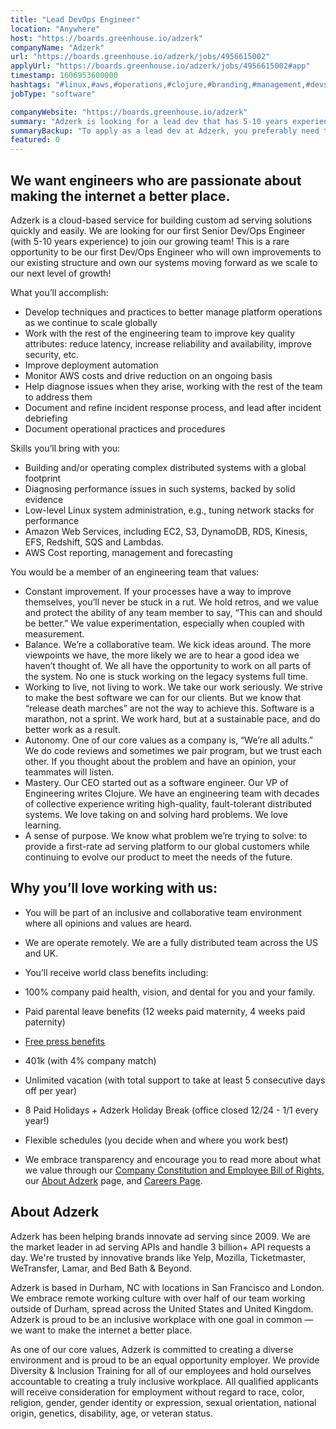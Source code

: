 ```yaml
---
title: "Lead DevOps Engineer"
location: "Anywhere"
host: "https://boards.greenhouse.io/adzerk"
companyName: "Adzerk"
url: "https://boards.greenhouse.io/adzerk/jobs/4956615002"
applyUrl: "https://boards.greenhouse.io/adzerk/jobs/4956615002#app"
timestamp: 1606953600000
hashtags: "#linux,#aws,#operations,#clojure,#branding,#management,#devsec,#accountant,#marketing,#rest"
jobType: "software"

companyWebsite: "https://boards.greenhouse.io/adzerk"
summary: "Adzerk is looking for a lead dev that has 5-10 years experience) to join our growing team! This is a rare opportunity to be our first Dev/Ops Engineer who will own improvements to our existing structure and own our systems moving forward as we scale to our next level of growth!."
summaryBackup: "To apply as a lead dev at Adzerk, you preferably need to have some knowledge of: #operations, #clojure, #branding."
featured: 0
---
```


## We want engineers who are passionate about making the internet a better place.

Adzerk is a cloud-based service for building custom ad serving solutions quickly and easily. We are looking for our first Senior Dev/Ops Engineer (with 5-10 years experience) to join our growing team! This is a rare opportunity to be our first Dev/Ops Engineer who will own improvements to our existing structure and own our systems moving forward as we scale to our next level of growth!

What you’ll accomplish: 

*   Develop techniques and practices to better manage platform operations as we continue to scale globally
*   Work with the rest of the engineering team to improve key quality attributes: reduce latency, increase reliability and availability, improve security, etc.
*   Improve deployment automation
*   Monitor AWS costs and drive reduction on an ongoing basis
*   Help diagnose issues when they arise, working with the rest of the team to address them
*   Document and refine incident response process, and lead after incident debriefing
*   Document operational practices and procedures

Skills you’ll bring with you: 

*   Building and/or operating complex distributed systems with a global footprint
*   Diagnosing performance issues in such systems, backed by solid evidence
*   Low-level Linux system administration, e.g., tuning network stacks for performance
*   Amazon Web Services, including EC2, S3, DynamoDB, RDS, Kinesis, EFS, Redshift, SQS and Lambdas.
*   AWS Cost reporting, management and forecasting

You would be a member of an engineering team that values:

*   Constant improvement. If your processes have a way to improve themselves, you’ll never be stuck in a rut. We hold retros, and we value and protect the ability of any team member to say, “This can and should be better.” We value experimentation, especially when coupled with measurement.
*   Balance. We’re a collaborative team. We kick ideas around. The more viewpoints we have, the more likely we are to hear a good idea we haven’t thought of. We all have the opportunity to work on all parts of the system. No one is stuck working on the legacy systems full time.
*   Working to live, not living to work. We take our work seriously. We strive to make the best software we can for our clients. But we know that “release death marches” are not the way to achieve this. Software is a marathon, not a sprint. We work hard, but at a sustainable pace, and do better work as a result.
*   Autonomy. One of our core values as a company is, “We’re all adults.” We do code reviews and sometimes we pair program, but we trust each other. If you thought about the problem and have an opinion, your teammates will listen.
*   Mastery. Our CEO started out as a software engineer. Our VP of Engineering writes Clojure. We have an engineering team with decades of collective experience writing high-quality, fault-tolerant distributed systems. We love taking on and solving hard problems. We love learning.
*   A sense of purpose. We know what problem we’re trying to solve: to provide a first-rate ad serving platform to our global customers while continuing to evolve our product to meet the needs of the future.

## Why you’ll love working with us:

*   You will be part of an inclusive and collaborative team environment where all opinions and values are heard.
*   We are operate remotely. We are a fully distributed team across the US and UK.
*   You’ll receive world class benefits including:

*   100% company paid health, vision, and dental for you and your family.
*   Paid parental leave benefits (12 weeks paid maternity, 4 weeks paid paternity)
*   [Free press benefits](https://artplusmarketing.com/free-press-a-corporate-benefit-that-benefits-all-4f7868f11bbf) 
*   401k (with 4% company match)
*   Unlimited vacation (with total support to take at least 5 consecutive days off per year)
*   8 Paid Holidays + Adzerk Holiday Break (office closed 12/24 - 1/1 every year!)
*   Flexible schedules (you decide when and where you work best)

*   We embrace transparency and encourage you to read more about what we value through our [Company Constitution and Employee Bill of Rights](https://adzerk.com/blog/company-constitution/), our [About Adzerk](https://adzerk.com/about/) page, and [Careers Page](https://adzerk.com/careers/).

## About Adzerk

Adzerk has been helping brands innovate ad serving since 2009. We are the market leader in ad serving APIs and handle 3 billion+ API requests a day. We're trusted by innovative brands like Yelp, Mozilla, Ticketmaster, WeTransfer, Lamar, and Bed Bath & Beyond.

Adzerk is based in Durham, NC with locations in San Francisco and London. We embrace remote working culture with over half of our team working outside of Durham, spread across the United States and United Kingdom. Adzerk is proud to be an inclusive workplace with one goal in common — we want to make the internet a better place. 

As one of our core values, Adzerk is committed to creating a diverse environment and is proud to be an equal opportunity employer. We provide Diversity & Inclusion Training for all of our employees and hold ourselves accountable to creating a truly inclusive workplace. All qualified applicants will receive consideration for employment without regard to race, color, religion, gender, gender identity or expression, sexual orientation, national origin, genetics, disability, age, or veteran status.
